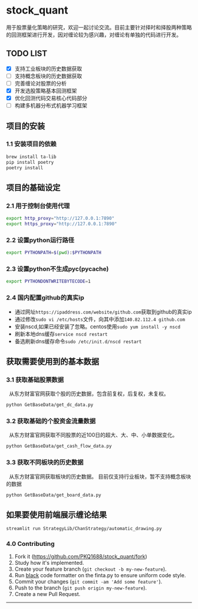 <!--
 * @Author       : adolf
 * @Date         : 2022-11-18 00:21:42
 * @LastEditors  : adolf adolf1321794021@gmail.com
 * @LastEditTime : 2022-11-18 00:21:42
 * @FilePath     : /stock_quant/README.md
-->
# stock_quant

用于股票量化策略的研究，欢迎一起讨论交流。目前主要针对择时和择股两种策略的回测框架进行开发，因对缠论较为感兴趣，对缠论有单独的代码进行开发。

## TODO LIST

- [x] 支持工业板块的历史数据获取
- [ ] 支持概念板块的历史数据获取
- [ ] 完善缠论对股票的分析
- [x] 开发选股策略基本回测框架
- [x] 优化回测代码交易核心代码部分
- [ ] 构建多机器分布式机器学习框架

## 项目的安装

### 1.1 安装项目的依赖

```bash
brew install ta-lib
pip install poetry
poetry install
```

## 项目的基础设定

### 2.1 用于控制台使用代理

```bash
export http_proxy="http://127.0.0.1:7890"
export https_proxy="http://127.0.0.1:7890"
```

### 2.2 设置python运行路径

```bash
export PYTHONPATH=$(pwd):$PYTHONPATH
```

### 2.3 设置python不生成pyc(__pycache__)

```bash
export PYTHONDONTWRITEBYTECODE=1
```

### 2.4 国内配置github的真实ip

- 通过网址```https://ipaddress.com/website/github.com```获取到github的真实ip
- 通过修改```sudo vi /etc/hosts```文件，向其中添加```140.82.112.4 github.com```
- 安装nscd,如果已经安装了忽略。centos使用```sudo yum install -y nscd```
- 刷新本地dns缓存```service nscd restart```
- 备选刷新dns缓存命令```sudo /etc/init.d/nscd restart```

## 获取需要使用到的基本数据

### 3.1 获取基础股票数据

&nbsp; 从东方财富官网获取个股的历史数据，包含前复权，后复权，未复权。

```bash
python GetBaseData/get_dc_data.py
```

### 3.2 获取基础的个股资金流量数据

&nbsp; 从东方财富官网获取不同股票的近100日的超大、大、中、小单数据变化。

```bash
python GetBaseData/get_cash_flow_data.py
```

### 3.3 获取不同板块的历史数据

&nbsp; 从东方财富官网获取板块的历史数据。
目前仅支持行业板块，暂不支持概念板块的数据

```bash
python GetBaseData/get_board_data.py
```

## 如果要使用前端展示缠论结果

```bash
streamlit run StrategyLib/ChanStrategy/automatic_drawing.py
```

### 4.0 Contributing

1. Fork it (<https://github.com/PKQ1688/stock_quant/fork>)
2. Study how it's implemented.
3. Create your feature branch (`git checkout -b my-new-feature`).
4. Run [black](https://github.com/ambv/black) code formatter on the finta.py to ensure uniform code style.
5. Commit your changes (`git commit -am 'Add some feature'`).
6. Push to the branch (`git push origin my-new-feature`).
7. Create a new Pull Request.

------------------------------------------------------------------------
